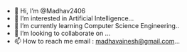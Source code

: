 - 👋 Hi, I’m @Madhav2406
- 👀 I’m interested in Artificial Intelligence...
- 🌱 I’m currently learning Computer Science Engineering..
- 💞️ I’m looking to collaborate on ...
- 📫 How to reach me email : madhavainesh@gmail.com...

<!---
Madhav2406/Madhav2406 is a ✨ special ✨ repository because its `README.md` (this file) appears on your GitHub profile.
You can click the Preview link to take a look at your changes.
--->
